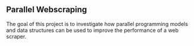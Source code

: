 ## Parallel Webscraping

The goal of this project is to investigate how parallel programming models and data structures can be used to improve the performance of a web scraper.
